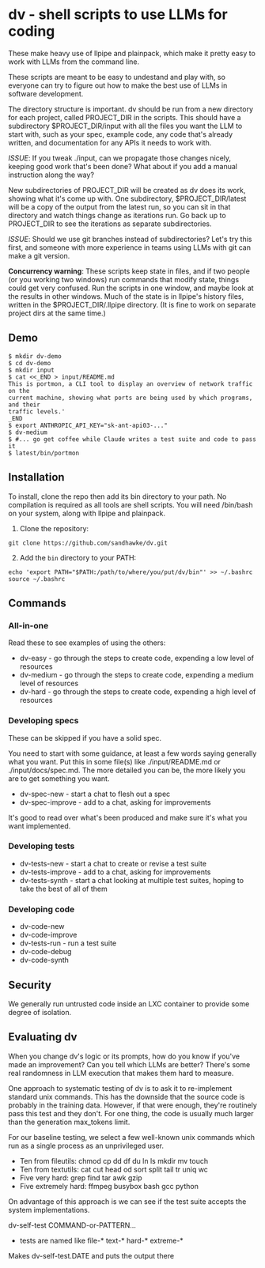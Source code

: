 # dv - shell scripts to use LLMs for coding

These make heavy use of llpipe and plainpack, which make it pretty easy to work with LLMs from the command line.

These scripts are meant to be easy to undestand and play with, so everyone can try to figure out how to make the best use of LLMs in software development.

The directory structure is important. dv should be run from a new directory for each project, called PROJECT_DIR in the scripts. This should have a subdirectory $PROJECT_DIR/input with all the files you want the LLM to start with, such as your spec, example code, any code that's already written, and documentation for any APIs it needs to work with.

*ISSUE*: If you tweak ./input, can we propagate those changes nicely, keeping good work that's been done? What about if you add a manual instruction along the way?

New subdirectories of PROJECT_DIR will be created as dv does its work, showing what it's come up with. One subdirectory, $PROJECT_DIR/latest will be a copy of the output from the latest run, so you can sit in that directory and watch things change as iterations run. Go back up to PROJECT_DIR to see the iterations as separate subdirectories.

*ISSUE*: Should we use git branches instead of subdirectories? Let's try this first, and someone with more experience in teams using LLMs with git can make a git version.

**Concurrency warning**: These scripts keep state in files, and if two people (or you working two windows) run commands that modify state, things could get very confused. Run the scripts in one window, and maybe look at the results in other windows.  Much of the state is in llpipe's history files, written in the $PROJECT_DIR/.llpipe directory. (It is fine to work on separate project dirs at the same time.)

## Demo

```terminal
$ mkdir dv-demo
$ cd dv-demo
$ mkdir input
$ cat <<_END > input/README.md
This is portmon, a CLI tool to display an overview of network traffic on the
current machine, showing what ports are being used by which programs, and their
traffic levels.'
_END
$ export ANTHROPIC_API_KEY="sk-ant-api03-..."
$ dv-medium
$ #... go get coffee while Claude writes a test suite and code to pass it
$ latest/bin/portmon
```

## Installation

To install, clone the repo then add its bin directory to your path. No compilation is required as all tools are shell scripts. You will need /bin/bash on your system, along with llpipe and plainpack.

1. Clone the repository:
```
git clone https://github.com/sandhawke/dv.git
```

2. Add the `bin` directory to your PATH:
```
echo 'export PATH="$PATH:/path/to/where/you/put/dv/bin"' >> ~/.bashrc
source ~/.bashrc
```

## Commands

### All-in-one

Read these to see examples of using the others:

* dv-easy - go through the steps to create code, expending a low level of resources
* dv-medium - go through the steps to create code, expending a medium level of resources
* dv-hard - go through the steps to create code, expending a high level of resources

### Developing specs

These can be skipped if you have a solid spec.

You need to start with some guidance, at least a few words saying generally what you want. Put this in some file(s) like ./input/README.md or ./input/docs/spec.md. The more detailed you can be, the more likely you are to get something you want.

* dv-spec-new - start a chat to flesh out a spec
* dv-spec-improve - add to a chat, asking for improvements

It's good to read over what's been produced and make sure it's what you want implemented.

### Developing tests

* dv-tests-new - start a chat to create or revise a test suite
* dv-tests-improve - add to a chat, asking for improvements
* dv-tests-synth - start a chat looking at multiple test suites, hoping to take the best of all of them

### Developing code

* dv-code-new
* dv-code-improve
* dv-tests-run - run a test suite
* dv-code-debug
* dv-code-synth

## Security

We generally run untrusted code inside an LXC container to provide some degree of isolation.

## Evaluating dv

When you change dv's logic or its prompts, how do you know if you've made an improvement? Can you tell which LLMs are better? There's some real randomness in LLM execution that makes them hard to measure.

One approach to systematic testing of dv is to ask it to re-implement standard unix commands. This has the downside that the source code is probably in the training data. However, if that were enough, they're routinely pass this test and they don't. For one thing, the code is usually much larger than the generation max_tokens limit.

For our baseline testing, we select a few well-known unix commands which run as a single process as an unprivileged user.

* Ten from fileutils: chmod cp dd df du ln ls mkdir mv touch
* Ten from textutils: cat cut head od sort split tail tr uniq wc
* Five very hard: grep find tar awk gzip
* Five extremely hard: ffmpeg busybox bash gcc python

On advantage of this approach is we can see if the test suite accepts the system implementations.

dv-self-test COMMAND-or-PATTERN...

* tests are named like file-* text-* hard-* extreme-*

Makes dv-self-test.DATE and puts the output there


